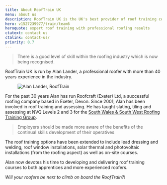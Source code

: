 ```yaml
---
title: About RoofTrain UK
menu: about us
description: RoofTrain UK is the UK's best provider of roof training courses for novice roofers and expert professionals in the roofing and construction industries.
hero: v1527239977/train/team6
heroquote: expert roof training with professional roofing results
ctatext: contact us
ctalink: contact-us/
priority: 0.7
---
```


> There is a good level of skill within the roofing industry which is now being recognised.

RoofTrain UK is run by Alan Lander, a professional roofer with more than 40 years experience in the industry.

<figure data-href="[imagecdn]f_auto/v1516298724/train/alan-lander" class="progressive replace inline">
  <img src="[imagecdn]f_auto,c_scale,w_50/v1516298724/train/alan-lander" alt="Alan Lander, RoofTrain" class="preview" />
</figure>

For the past 30 years Alan has run Roofcraft (Exeter) Ltd, a successful roofing company based in Exeter, Devon. Since 2001, Alan has been involved in roof training and assessing. He has taught slating, tiling and assessing at NVQ Levels 2 and 3 for the [South Wales & South West Roofing Training Group](http://www.swrtg.co.uk/).

> Employers should be made more aware of the benefits of the continual skills development of their operatives

The roof training options have been extended to include lead dressing and welding, roof window installations, solar thermal and photovoltaic installations (from the roofing aspect) as well as on-site courses.

Alan now devotes his time to developing and delivering roof training courses to both apprentices and more experienced roofers.

*Will your roofers be next to climb on board the RoofTrain?!*
